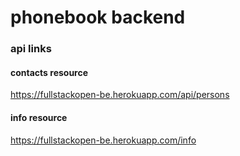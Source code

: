 # phonebook backend

### api links

#### contacts resource

https://fullstackopen-be.herokuapp.com/api/persons

#### info resource

https://fullstackopen-be.herokuapp.com/info
